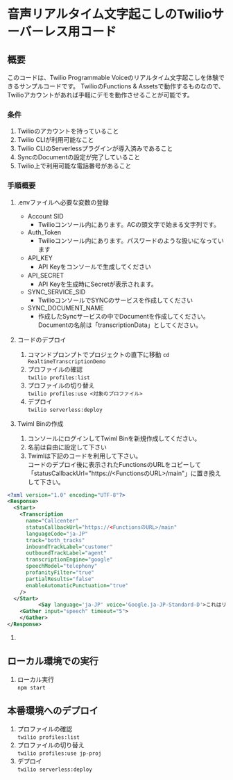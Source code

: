 # 音声リアルタイム文字起こしのTwilioサーバーレス用コード  

## 概要
このコードは、Twilio Programmable Voiceのリアルタイム文字起こしを体験できるサンプルコードです。
TwilioのFunctions & Assetsで動作するものなので、Twilioアカウントがあれば手軽にデモを動作させることが可能です。  

### 条件  
1. Twilioのアカウントを持っていること
2. Twilio CLIが利用可能なこと
3. Twilio CLIのServerlessプラグインが導入済みであること
4. SyncのDocumentの設定が完了していること
5. Twilio上で利用可能な電話番号があること

### 手順概要  
1. .envファイルへ必要な変数の登録    
   - Account SID  
     - Twilioコンソール内にあります。ACの頭文字で始まる文字列です。  
   - Auth_Token  
     - Twilioコンソール内にあります。パスワードのような扱いになっています  
   - API_KEY　　
     - API Keyをコンソールで生成してください　　
   - API_SECRET　　
     - API Keyを生成時にSecretが表示されます。　　
   - SYNC_SERVICE_SID 
     - TwilioコンソールでSYNCのサービスを作成してください
   - SYNC_DOCUMENT_NAME  
     - 作成したSyncサービスの中でDocumentを作成してください。Documentの名前は「transcriptionData」としてください。

2. コードのデプロイ  
   1. コマンドプロンプトでプロジェクトの直下に移動
   `cd RealtimeTranscriptionDemo`
   2. プロファイルの確認  
   `twilio profiles:list`  
   3. プロファイルの切り替え  
   `twilio profiles:use <対象のプロファイル>`  
   4. デプロイ  
   `twilio serverless:deploy`  

3. Twiml Binの作成
   1. コンソールにログインしてTwiml Binを新規作成してください。
   2. 名前は自由に設定して下さい
   3. Twimlは下記のコードを利用して下さい。  
   コードのデプロイ後に表示されたFunctionsのURLをコピーして　「statusCallbackUrl="https://<FunctionsのURL>/main"」に置き換えして下さい。  
```xml
<?xml version="1.0" encoding="UTF-8"?>
<Response>
  <Start>
    <Transcription 
      name="Callcenter"
      statusCallbackUrl="https://<FunctionsのURL>/main"
      languageCode="ja-JP"
      track="both_tracks"
      inboundTrackLabel="customer"
      outboundTrackLabel="agent" 
      transcriptionEngine="google"
      speechModel="telephony"
      profanityFilter="true"
      partialResults="false"
      enableAutomaticPunctuation="true"
    />
  </Start>
          <Say language='ja-JP' voice='Google.ja-JP-Standard-D'>これはリアルタイム文字起こし用の通話です。ご自由にお話下さい。</Say>
    <Gather input="speech" timeout="5">
    </Gather>
</Response>
```


1.  

##  ローカル環境での実行
1. ローカル実行  
`npm start`  
  
## 本番環境へのデプロイ
1. プロファイルの確認  
`twilio profiles:list`  
2. プロファイルの切り替え  
`twilio profiles:use jp-proj`  
3. デプロイ  
`twilio serverless:deploy`  
